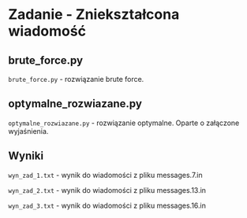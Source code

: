 # Zadanie - Zniekształcona wiadomość

## brute_force.py

`brute_force.py` - rozwiązanie brute force.

## optymalne_rozwiazane.py

`optymalne_rozwiazane.py` - rozwiązanie optymalne. Oparte o załączone wyjaśnienia.

## Wyniki

`wyn_zad_1.txt` - wynik do wiadomości z pliku messages.7.in

`wyn_zad_2.txt` - wynik do wiadomości z pliku messages.13.in

`wyn_zad_3.txt` - wynik do wiadomości z pliku messages.16.in
